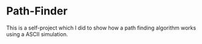 # Path-Finder
This is a self-project which I did to show how a path finding algorithm works using a ASCII simulation.
